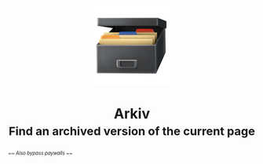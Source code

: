 <p align="center">

<img src="./arkiv.png" />
<h1 align="center">Arkiv <br /> <small>Find an archived version of the current page</small></h1>
<span align="center"><sup><sub><em>~~ Also bypass paywalls ~~</em></sub></sup></span>

</p>